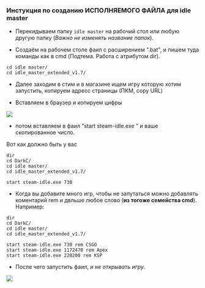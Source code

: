 ### Инстукция по созданию **ИСПОЛНЯЕМОГО ФАЙЛА** для idle master

+ Перекидываем папку `idle master` на рабочий стол или любую другую папку (*Важно не изменять название папок*).

+ Создаём на рабочем столе фаил с расширением ".bat", и пишем туда команды как в cmd (Подтема. Работа с атрибутом dir).

```
cd idle master/
cd idle_master_extended_v1.7/
```
+ Далее заходим в стим и в магазине ищем игру которую хотим запустить, копируем адресс страницы (ПКМ, copy URL)

+ Вставляем в браузер и копируем цифры

<!--фото 1-->
![](https://github.com/Stas-inside/Ready-made_settings_for_Idle-master/blob/main/Pictures/Capture.PNG)

+ потом вставляем в фаил "start steam-idle.exe " и ваше скопированное число.

Вот как должно быть у вас

```
dir
cd DarkC/
cd idle master/
cd idle_master_extended_v1.7/

start steam-idle.exe 730
```

+ Когда вы добавите много игр, чтобы не запутаться можно добавлять коментарий rem и двльше любое слово (**из тогоже семейства cmd**).
Например:
```
dir
cd DarkC/
cd idle master/
cd idle_master_extended_v1.7/

start steam-idle.exe 730 rem CSGO
start steam-idle.exe 1172470 rem Apex
start steam-idle.exe 220200 rem KSP
```

+ После чего запустить фаил, *и не открывать игру*.
<!--фото 2-->
![](https://github.com/Stas-inside/Ready-made_settings_for_Idle-master/blob/main/Pictures/Captu323re.PNG)
